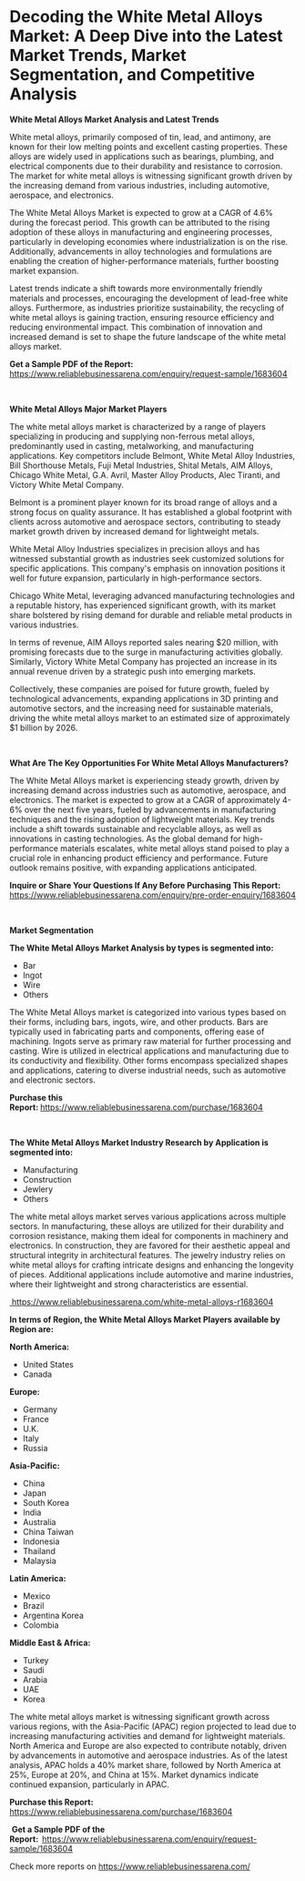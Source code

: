 <p><h1>Decoding the White Metal Alloys Market: A Deep Dive into the Latest Market Trends, Market Segmentation, and Competitive Analysis</h1></p><p><strong>White Metal Alloys Market Analysis and Latest Trends</strong></p>
<p><p>White metal alloys, primarily composed of tin, lead, and antimony, are known for their low melting points and excellent casting properties. These alloys are widely used in applications such as bearings, plumbing, and electrical components due to their durability and resistance to corrosion. The market for white metal alloys is witnessing significant growth driven by the increasing demand from various industries, including automotive, aerospace, and electronics.</p><p>The White Metal Alloys Market is expected to grow at a CAGR of 4.6% during the forecast period. This growth can be attributed to the rising adoption of these alloys in manufacturing and engineering processes, particularly in developing economies where industrialization is on the rise. Additionally, advancements in alloy technologies and formulations are enabling the creation of higher-performance materials, further boosting market expansion.</p><p>Latest trends indicate a shift towards more environmentally friendly materials and processes, encouraging the development of lead-free white alloys. Furthermore, as industries prioritize sustainability, the recycling of white metal alloys is gaining traction, ensuring resource efficiency and reducing environmental impact. This combination of innovation and increased demand is set to shape the future landscape of the white metal alloys market.</p></p>
<p><strong>Get a Sample PDF of the Report:&nbsp;</strong> <a href="https://www.reliablebusinessarena.com/enquiry/request-sample/1683604?utm_campaign=2209&utm_medium=2&utm_source=Github&utm_content=ia&utm_term=26032025&utm_id=white-metal-alloys">https://www.reliablebusinessarena.com/enquiry/request-sample/1683604</a></p>
<p>&nbsp;</p>
<p><strong>White Metal Alloys Major Market Players</strong></p>
<p><p>The white metal alloys market is characterized by a range of players specializing in producing and supplying non-ferrous metal alloys, predominantly used in casting, metalworking, and manufacturing applications. Key competitors include Belmont, White Metal Alloy Industries, Bill Shorthouse Metals, Fuji Metal Industries, Shital Metals, AIM Alloys, Chicago White Metal, G.A. Avril, Master Alloy Products, Alec Tiranti, and Victory White Metal Company.</p><p>Belmont is a prominent player known for its broad range of alloys and a strong focus on quality assurance. It has established a global footprint with clients across automotive and aerospace sectors, contributing to steady market growth driven by increased demand for lightweight metals.</p><p>White Metal Alloy Industries specializes in precision alloys and has witnessed substantial growth as industries seek customized solutions for specific applications. This company's emphasis on innovation positions it well for future expansion, particularly in high-performance sectors.</p><p>Chicago White Metal, leveraging advanced manufacturing technologies and a reputable history, has experienced significant growth, with its market share bolstered by rising demand for durable and reliable metal products in various industries.</p><p>In terms of revenue, AIM Alloys reported sales nearing $20 million, with promising forecasts due to the surge in manufacturing activities globally. Similarly, Victory White Metal Company has projected an increase in its annual revenue driven by a strategic push into emerging markets.</p><p>Collectively, these companies are poised for future growth, fueled by technological advancements, expanding applications in 3D printing and automotive sectors, and the increasing need for sustainable materials, driving the white metal alloys market to an estimated size of approximately $1 billion by 2026.</p></p>
<p>&nbsp;</p>
<p><strong>What Are The Key Opportunities For White Metal Alloys Manufacturers?</strong></p>
<p><p>The White Metal Alloys market is experiencing steady growth, driven by increasing demand across industries such as automotive, aerospace, and electronics. The market is expected to grow at a CAGR of approximately 4-6% over the next five years, fueled by advancements in manufacturing techniques and the rising adoption of lightweight materials. Key trends include a shift towards sustainable and recyclable alloys, as well as innovations in casting technologies. As the global demand for high-performance materials escalates, white metal alloys stand poised to play a crucial role in enhancing product efficiency and performance. Future outlook remains positive, with expanding applications anticipated.</p></p>
<p><strong>Inquire or Share Your Questions If Any Before Purchasing This Report:</strong> <a href="https://www.reliablebusinessarena.com/enquiry/pre-order-enquiry/1683604?utm_campaign=2209&utm_medium=2&utm_source=Github&utm_content=ia&utm_term=26032025&utm_id=white-metal-alloys">https://www.reliablebusinessarena.com/enquiry/pre-order-enquiry/1683604</a></p>
<p>&nbsp;</p>
<p><strong>Market Segmentation</strong></p>
<p><strong>The White Metal Alloys Market Analysis by types is segmented into:</strong></p>
<p><ul><li>Bar</li><li>Ingot</li><li>Wire</li><li>Others</li></ul></p>
<p><p>The White Metal Alloys market is categorized into various types based on their forms, including bars, ingots, wire, and other products. Bars are typically used in fabricating parts and components, offering ease of machining. Ingots serve as primary raw material for further processing and casting. Wire is utilized in electrical applications and manufacturing due to its conductivity and flexibility. Other forms encompass specialized shapes and applications, catering to diverse industrial needs, such as automotive and electronic sectors.</p></p>
<p><strong>Purchase this Report:&nbsp;</strong><a href="https://www.reliablebusinessarena.com/purchase/1683604?utm_campaign=2209&utm_medium=2&utm_source=Github&utm_content=ia&utm_term=26032025&utm_id=white-metal-alloys">https://www.reliablebusinessarena.com/purchase/1683604</a></p>
<p>&nbsp;</p>
<p><strong>The White Metal Alloys Market Industry Research by Application is segmented into:</strong></p>
<p><ul><li>Manufacturing</li><li>Construction</li><li>Jewlery</li><li>Others</li></ul></p>
<p><p>The white metal alloys market serves various applications across multiple sectors. In manufacturing, these alloys are utilized for their durability and corrosion resistance, making them ideal for components in machinery and electronics. In construction, they are favored for their aesthetic appeal and structural integrity in architectural features. The jewelry industry relies on white metal alloys for crafting intricate designs and enhancing the longevity of pieces. Additional applications include automotive and marine industries, where their lightweight and strong characteristics are essential.</p></p>
<p><a href="https://www.reliablebusinessarena.com/white-metal-alloys-r1683604?utm_campaign=2209&utm_medium=2&utm_source=Github&utm_content=ia&utm_term=26032025&utm_id=white-metal-alloys">&nbsp;https://www.reliablebusinessarena.com/white-metal-alloys-r1683604</a></p>
<p><strong>In terms of Region, the White Metal Alloys Market Players available by Region are:</strong></p>
<p>
    <p> <strong> North America: </strong>
        <ul>
            <li>United States</li>
            <li>Canada</li>
        </ul>
        </p> 
    <p> <strong> Europe: </strong>
        <ul>
            <li>Germany</li>
            <li>France</li>
            <li>U.K.</li>
            <li>Italy</li>
            <li>Russia</li>
        </ul>
        </p> 
    <p> <strong> Asia-Pacific: </strong>
        <ul>
            <li>China</li>
            <li>Japan</li>
            <li>South Korea</li>
            <li>India</li>
            <li>Australia</li>
            <li>China Taiwan</li>
            <li>Indonesia</li>
            <li>Thailand</li>
            <li>Malaysia</li>
        </ul>
        </p> 
    <p> <strong> Latin America: </strong>
        <ul>
            <li>Mexico</li>
            <li>Brazil</li>
            <li>Argentina Korea</li>
            <li>Colombia</li>
        </ul>
        </p> 
    <p> <strong> Middle East & Africa: </strong>
        <ul>
            <li>Turkey</li>
            <li>Saudi</li>
            <li>Arabia</li>
            <li>UAE</li>
            <li>Korea</li>
        </ul>
    </p>
    </p>
<p><p>The white metal alloys market is witnessing significant growth across various regions, with the Asia-Pacific (APAC) region projected to lead due to increasing manufacturing activities and demand for lightweight materials. North America and Europe are also expected to contribute notably, driven by advancements in automotive and aerospace industries. As of the latest analysis, APAC holds a 40% market share, followed by North America at 25%, Europe at 20%, and China at 15%. Market dynamics indicate continued expansion, particularly in APAC.</p></p>
<p><strong>Purchase this Report: </strong><a href="https://www.reliablebusinessarena.com/purchase/1683604?utm_campaign=2209&utm_medium=2&utm_source=Github&utm_content=ia&utm_term=26032025&utm_id=white-metal-alloys">https://www.reliablebusinessarena.com/purchase/1683604</a></p>
<p>&nbsp;<strong>Get a Sample PDF of the Report:&nbsp;&nbsp;</strong><a href="https://www.reliablebusinessarena.com/enquiry/request-sample/1683604?utm_campaign=2209&utm_medium=2&utm_source=Github&utm_content=ia&utm_term=26032025&utm_id=white-metal-alloys">https://www.reliablebusinessarena.com/enquiry/request-sample/1683604</a></p>
<p><strong></strong></p>
<p>Check more reports on <a href="https://www.reliablebusinessarena.com/?utm_campaign=2209&utm_medium=2&utm_source=Github&utm_content=ia&utm_term=26032025&utm_id=white-metal-alloys">https://www.reliablebusinessarena.com/</a></p>